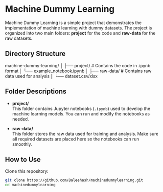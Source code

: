 # Machine Dummy Learning

Machine Dummy Learning is a simple project that demonstrates the implementation of machine learning with dummy datasets. The project is organized into two main folders: **project** for the code and **raw-data** for the raw datasets.

## Directory Structure

machine-dummy-learning/
│
├── project/         # Contains the code in .ipynb format
│   └── example_notebook.ipynb
│
├── raw-data/        # Contains raw data used for analysis
│   └── dataset.csv/xlsx

## Folder Descriptions
- **project/**  
  This folder contains Jupyter notebooks (`.ipynb`) used to develop the machine learning models. You can run and modify the notebooks as needed.

- **raw-data/**  
  This folder stores the raw data used for training and analysis. Make sure all required datasets are placed here so the notebooks can run smoothly.

## How to Use
Clone this repository:
   ```bash
   git clone https://github.com/Baleehash/machinedummylearning.git
   cd machinedummylearning
